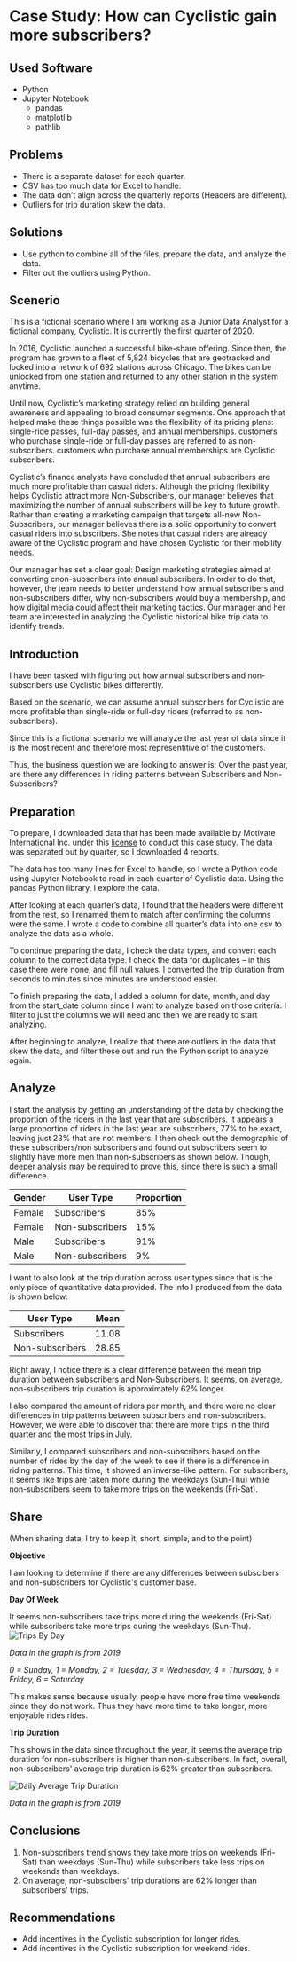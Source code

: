 # Case Study: How can Cyclistic gain more subscribers?

## Used Software
- Python
- Jupyter Notebook
  - pandas
  - matplotlib
  - pathlib

## Problems
- There is a separate dataset for each quarter.
- CSV has too much data for Excel to handle.
- The data don’t align across the quarterly reports (Headers are different).
- Outliers for trip duration skew the data.

## Solutions
- Use python to combine all of the files, prepare the data, and analyze the data.
- Filter out the outliers using Python.

## Scenerio
This is a fictional scenario where I am working as a Junior Data Analyst for a fictional company, Cyclistic. It is currently the first quarter of 2020.

In 2016, Cyclistic launched a successful bike-share offering. Since then, the program has grown
to a fleet of 5,824 bicycles that are geotracked and locked into a network of 692 stations
across Chicago. The bikes can be unlocked from one station and returned to any other station
in the system anytime.

Until now, Cyclistic’s marketing strategy relied on building general awareness and appealing to
broad consumer segments. One approach that helped make these things possible was the
flexibility of its pricing plans: single-ride passes, full-day passes, and annual memberships.
customers who purchase single-ride or full-day passes are referred to as non-subscribers.
customers who purchase annual memberships are Cyclistic subscribers.

Cyclistic’s finance analysts have concluded that annual subscribers are much more profitable
than casual riders. Although the pricing flexibility helps Cyclistic attract more Non-Subscribers, our manager believes that maximizing the number of annual subscribers will be key to future growth.
Rather than creating a marketing campaign that targets all-new Non-Subscribers, our manager believes there is a solid opportunity to convert casual riders into subscribers. She notes that casual riders are already aware of the Cyclistic program and have chosen Cyclistic for their mobility needs.

Our manager has set a clear goal: Design marketing strategies aimed at converting cnon-subscribers into annual subscribers. In order to do that, however, the team needs to better understand how annual subscribers and non-subscribers differ, why non-subscribers would buy a membership, and how digital media could affect their marketing tactics. Our manager and her team are interested in analyzing the Cyclistic historical bike trip data to identify trends.

## Introduction

I have been tasked with figuring out how annual subscribers and non-subscribers use Cyclistic bikes differently.

Based on the scenario, we can assume annual subscribers for Cyclistic are more profitable than single-ride or full-day riders (referred to as non-subscribers).

Since this is a fictional scenario we will analyze the last year of data since it is the most recent and therefore most representitive of the customers.

Thus, the business question we are looking to answer is:
Over the past year, are there any differences in riding patterns between Subscribers and Non-Subscribers?

## Preparation

To prepare, I downloaded data that has been made available by Motivate International Inc. under this [license](https://www.divvybikes.com/data-license-agreement) to conduct this case study. The data was separated out by quarter, so I downloaded 4 reports. 

The data has too many lines for Excel to handle, so I wrote a Python code using Jupyter Notebook to read in each quarter of Cyclistic data. Using the pandas Python library, I explore the data.

After looking at each quarter’s data, I found that the headers were different from the rest, so I renamed them to match after confirming the columns were the same. I wrote a code to combine all quarter’s data into one csv to analyze the data as a whole.

To continue preparing the data, I check the data types, and convert each column to the correct data type. I check the data for duplicates – in this case there were none, and fill null values. I converted the trip duration from seconds to minutes since minutes are understood easier.

To finish preparing the data, I added a column for date, month, and day from the start_date column since I want to analyze based on those criteria. I filter to just the columns we will need and then we are ready to start analyzing.

After beginning to analyze, I realize that there are outliers in the data that skew the data, and filter these out and run the Python script to analyze again.

## Analyze

I start the analysis by getting an understanding of the data by checking the proportion of the riders in the last year that are subscribers. It appears a large proportion of riders in the last year are subscribers, 77% to be exact, leaving just 23% that are not members. I then check out the demographic of these subscribers/non subscribers and found out subscribers seem to slightly have more men than non-subscribers as shown below. Though, deeper analysis may be required to prove this, since there is such a small difference.

| Gender | User Type | Proportion |
| ----------- | ----------- | ----------- |
| Female | Subscribers | 85% |
| Female | Non-subscribers | 15% |
| Male | Subscribers | 91% |
| Male | Non-subscribers | 9% |

I want to also look at the trip duration across user types since that is the only piece of quantitative data provided. The info I produced from the data is shown below:

| User Type | Mean |
| ----------- | ----------- |
| Subscribers | 11.08 |
| Non-subscribers | 28.85 |

Right away, I notice there is a clear difference between the mean trip duration between subscribers and Non-Subscribers. It seems, on average, non-subscribers trip duration is approximately 62% longer.

I also compared the amount of riders per month, and there were no clear differences in trip patterns between subscribers and non-subscribers. However, we were able to discover that there are more trips in the third quarter and the most trips in July.

Similarly, I compared subscribers and non-subscribers based on the number of rides by the day of the week to see if there is a difference in riding patterns. This time, it showed an inverse-like pattern. For subscribers, it seems like trips are taken more during the weekdays (Sun-Thu) while non-subscribers seem to take more trips on the weekends (Fri-Sat).

## Share
(When sharing data, I try to keep it, short, simple, and to the point)

**Objective**

I am looking to determine if there are any differences between subscibers and non-subscribers for Cyclistic's customer base.

**Day Of Week**

It seems non-subscribers take trips more during the weekends (Fri-Sat) while subscribers take more trips during the weekdays (Sun-Thu).
![Trips By Day](/images/trips_by_day.png)

*Data in the graph is from 2019*

*0 = Sunday, 1 = Monday, 2 = Tuesday, 3 = Wednesday, 4 = Thursday, 5 = Friday, 6 = Saturday*

This makes sense because usually, people have more free time weekends since they do not work. Thus they have more time to take longer, more enjoyable rides rides.

**Trip Duration**

This shows in the data since throughout the year, it seems the average trip duration for non-subscribers is higher than non-subscribers. In fact, overall, non-subscribers' average trip duration is 62% greater than subscribers.

![Daily Average Trip Duration](/images/daily_avg_trip_duration.png)

*Data in the graph is from 2019*

## Conclusions
1. Non-subscribers trend shows they take more trips on weekends (Fri-Sat) than weekdays (Sun-Thu) while subscribers take less trips on weekends than weekdays.
2. On average, non-subscibers' trip durations are 62% longer than subscribers' trips.

## Recommendations
- Add incentives in the Cyclistic subscription for longer rides.
- Add incentives in the Cyclistic subscription for weekend rides.

